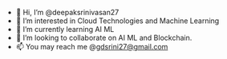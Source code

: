 - 👋 Hi, I’m @deepaksrinivasan27
- 👀 I’m interested in Cloud Technologies and Machine Learning
- 🌱 I’m currently learning AI ML
- 💞️ I’m looking to collaborate on AI ML and Blockchain.
- 📫 You may reach me @gdsrini27@gmail.com

<!---
deepaksrinivasan27/deepaksrinivasan27 is a ✨ special ✨ repository because its `README.md` (this file) appears on your GitHub profile.
You can click the Preview link to take a look at your changes.
--->
